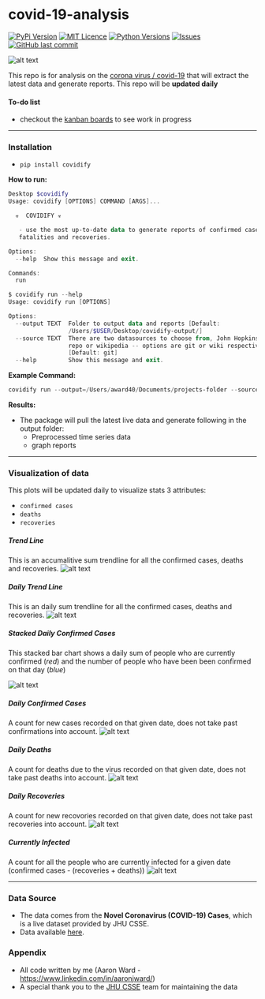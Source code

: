 # covid-19-analysis
[![PyPi Version](https://img.shields.io/pypi/v/covidify.svg)](https://pypi.python.org/pypi/covidify/) [![MIT Licence](https://badges.frapsoft.com/os/mit/mit.svg?v=103)](https://opensource.org/licenses/mit-license.php) [![Python Versions](https://img.shields.io/pypi/pyversions/yt2mp3.svg)](https://pypi.python.org/pypi/covidify/)  [![Issues](https://img.shields.io/github/issues-raw/tterb/PlayMusic.svg?maxAge=25000)](https://github.com/AaronWard/covid-19-analysis/issues) [![GitHub last commit](https://img.shields.io/github/last-commit/AaronWard/covid-19-analysis.svg?style=flat)]()




![alt text](https://github.com/AaronWard/coronavirus-analysis/blob/master/tableau/spread.gif "Spread of coronavirus 22nd to 29th")

This repo is for analysis on the [corona virus / covid-19](https://www.who.int/health-topics/coronavirus) that will extract the latest data and generate reports. This repo will be **updated daily**





#### To-do list
- checkout the [kanban boards](https://github.com/AaronWard/covid-19-analysis/projects) to see work in progress


<hr>


### Installation

- ```pip install covidify```


**How to run:**

```powershell
Desktop $covidify
Usage: covidify [OPTIONS] COMMAND [ARGS]...

  ☣  COVIDIFY ☣

   - use the most up-to-date data to generate reports of confirmed cases,
   fatalities and recoveries.

Options:
  --help  Show this message and exit.

Commands:
  run
```

```powershell
$ covidify run --help
Usage: covidify run [OPTIONS]

Options:
  --output TEXT  Folder to output data and reports [Default:
                 /Users/$USER/Desktop/covidify-output/]
  --source TEXT  There are two datasources to choose from, John Hopkins github
                 repo or wikipedia -- options are git or wiki respectively
                 [Default: git]
  --help         Show this message and exit.
```

**Example Command:**
```powershell
covidify run --output=/Users/award40/Documents/projects-folder --source=git
```

**Results:**
- The package will pull the latest live data and generate following in the output folder:
    - Preprocessed time series data
    - graph reports


<hr>

### Visualization of data
This plots will be updated daily to visualize stats 3 attributes: 
- ```confirmed cases```
- ```deaths```
- ```recoveries```


##### Trend Line

This is an accumalitive sum trendline for all the confirmed cases, deaths and recoveries.
![alt text](./reports/images/confirmed_trendline.jpg)

##### Daily Trend Line

This is an daily sum trendline for all the confirmed cases, deaths and recoveries.
![alt text](./reports/images/new_confirmed_cases_trendline.jpg)

##### Stacked Daily Confirmed Cases

This stacked bar chart shows a daily sum of people who are currently confirmed (<i>red</i>) and the number of people who have been been confirmed on that day (<i>blue</i>)

![alt text](./reports/images/confirmed_cases_stacked_bar.jpg "Number of people actually with the virus for each day")


##### Daily Confirmed Cases

A count for new cases recorded on that given date, does not take past confirmations into account. 
![alt text](./reports/images/new_confirmed_cases_bar.jpg)

##### Daily Deaths

A count for deaths due to the virus recorded on that given date, does not take past deaths into account. 
![alt text](./reports/images/new_deaths_bar.jpg)

##### Daily Recoveries

A count for new recovories recorded on that given date, does not take past recoveries into account. 
![alt text](./reports/images/new_recoveries_bar.jpg)

##### Currently Infected

A count for all the people who are currently infected for a given date (confirmed cases - (recoveries + deaths))
![alt text](./reports/images/currently_infected_bar.jpg)


<hr>

### Data Source
- The data comes from the **Novel Coronavirus (COVID-19) Cases**, which is a live dataset provided by JHU CSSE. 
- Data available [here](https://github.com/CSSEGISandData/2019-nCoV).


### Appendix
- All code written by me (Aaron Ward  - https://www.linkedin.com/in/aaronjward/)
- A special thank you to the [JHU CSSE](https://systems.jhu.edu/) team for maintaining the data
